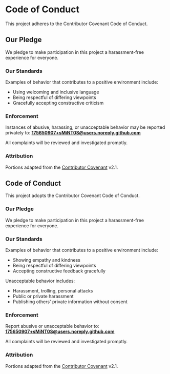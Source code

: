 # Code of Conduct

This project adheres to the Contributor Covenant Code of Conduct.

## Our Pledge
We pledge to make participation in this project a harassment-free experience for everyone.

### Our Standards
Examples of behavior that contributes to a positive environment include:
- Using welcoming and inclusive language
- Being respectful of differing viewpoints
- Gracefully accepting constructive criticism

### Enforcement
Instances of abusive, harassing, or unacceptable behavior may be reported privately to:
**<175650907+sMiNT0S@users.noreply.github.com>**

All complaints will be reviewed and investigated promptly.

### Attribution
Portions adapted from the [Contributor Covenant](https://www.contributor-covenant.org) v2.1.
## Code of Conduct

This project adopts the Contributor Covenant Code of Conduct.

### Our Pledge
We pledge to make participation in this project a harassment-free experience for everyone.

### Our Standards
Examples of behavior that contributes to a positive environment include:
- Showing empathy and kindness
- Being respectful of differing viewpoints
- Accepting constructive feedback gracefully

Unacceptable behavior includes:
- Harassment, trolling, personal attacks
- Public or private harassment
- Publishing others' private information without consent

### Enforcement
Report abusive or unacceptable behavior to: **<175650907+sMiNT0S@users.noreply.github.com>**

All complaints will be reviewed and investigated promptly.

### Attribution
Portions adapted from the [Contributor Covenant](https://www.contributor-covenant.org/) v2.1.
